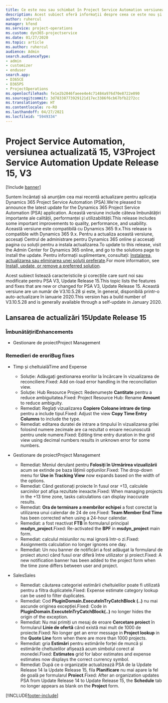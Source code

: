```yaml
---
title: Ce este nou sau schimbat în Project Service Automation versiunea actualizată 15, V3
description: Acest subiect oferă informații despre ceea ce este nou și schimbat în Project Service Automation versiunea 15, V3.
author: ruhercul
manager: kfend
ms.service: project-operations
ms.custom: dyn365-projectservice
ms.date: 01/27/2020
ms.topic: article
ms.author: ruhercul
audience: Admin
search.audienceType:
- admin
- customizer
- enduser
search.app:
- D365CE
- D365PS
- ProjectOperations
ms.openlocfilehash: fe1e2b2046faeee4e4c71484a976d70e8722e090
ms.sourcegitcommit: 3d78338773929121d17ec3386f6cb67bfb2272cc
ms.translationtype: HT
ms.contentlocale: ro-RO
ms.lasthandoff: 04/27/2021
ms.locfileid: "5949334"
---
```

# <a name="project-service-automation-update-release-15-v3"></a><span data-ttu-id="23520-103">Project Service Automation, versiunea actualizată 15, V3</span><span class="sxs-lookup"><span data-stu-id="23520-103">Project Service Automation Update Release 15, V3</span></span>

[!include [banner](../includes/psa-now-project-operations.md)]

<span data-ttu-id="23520-104">Suntem încântați să anunțăm cea mai recentă actualizare pentru aplicația Dynamics 365 Project Service Automation (PSA).</span><span class="sxs-lookup"><span data-stu-id="23520-104">We’re pleased to announce the latest update for the Dynamics 365 Project Service Automation (PSA) application.</span></span> <span data-ttu-id="23520-105">Această versiune include câteva îmbunătățiri importante ale calității, performanței și utilizabilității.</span><span class="sxs-lookup"><span data-stu-id="23520-105">This release includes some important improvements to quality, performance, and usability.</span></span> <span data-ttu-id="23520-106">Această versiune este compatibilă cu Dynamics 365 9.x.</span><span class="sxs-lookup"><span data-stu-id="23520-106">This release is compatible with Dynamics 365 9.x.</span></span> <span data-ttu-id="23520-107">Pentru a actualiza această versiune, accesați Centrul de administrare pentru Dynamics 365 online și accesați pagina cu soluții pentru a instala actualizarea.</span><span class="sxs-lookup"><span data-stu-id="23520-107">To update to this release, visit the Admin Center for Dynamics 365 online, and go to the solutions page to install the update.</span></span> <span data-ttu-id="23520-108">Pentru informații suplimentare, consultați: [Instalarea, actualizarea sau eliminarea unei soluții preferate](/power-platform/admin/install-remove-preferred-solution).</span><span class="sxs-lookup"><span data-stu-id="23520-108">For more information, see [Install, update, or remove a preferred solution](/power-platform/admin/install-remove-preferred-solution).</span></span>

<span data-ttu-id="23520-109">Acest subiect listează caracteristicile și corecțiile care sunt noi sau modificate pentru PSA V3, Update Release 15.</span><span class="sxs-lookup"><span data-stu-id="23520-109">This topic lists the features and fixes that are new or changed for PSA V3, Update Release 15.</span></span> <span data-ttu-id="23520-110">Această versiune are un număr de V3.10.5.28 și este, în general, disponibilă printr-o auto-actualizare în ianuarie 2020.</span><span class="sxs-lookup"><span data-stu-id="23520-110">This version has a build number of V3.10.5.28 and is generally available through a self-update in January 2020.</span></span>

## <a name="update-release-15"></a><span data-ttu-id="23520-111">Lansarea de actualizări 15</span><span class="sxs-lookup"><span data-stu-id="23520-111">Update Release 15</span></span> 

### <a name="enhancements"></a><span data-ttu-id="23520-112">Îmbunătățiri</span><span class="sxs-lookup"><span data-stu-id="23520-112">Enhancements</span></span>

- <span data-ttu-id="23520-113">Gestionare de proiect</span><span class="sxs-lookup"><span data-stu-id="23520-113">Project Management</span></span>

### <a name="bug-fixes"></a><span data-ttu-id="23520-114">Remedieri de erori</span><span class="sxs-lookup"><span data-stu-id="23520-114">Bug fixes</span></span>

- <span data-ttu-id="23520-115">Timp și cheltuială</span><span class="sxs-lookup"><span data-stu-id="23520-115">Time and Expense</span></span>

  - <span data-ttu-id="23520-116">Soluție: Adăugați gestionarea erorilor la încărcare în vizualizarea de reconciliere.</span><span class="sxs-lookup"><span data-stu-id="23520-116">Fixed: Add on-load error handling in the reconciliation view.</span></span>
  - <span data-ttu-id="23520-117">Soluție: Hub Resource Project: Redenumește **Cantitate** pentru a reduce ambiguitatea.</span><span class="sxs-lookup"><span data-stu-id="23520-117">Fixed: Project Resource Hub: Rename **Amount** to reduce ambiguity.</span></span>
  - <span data-ttu-id="23520-118">Remediat: Reglați vizualizarea **Copiere Coloane intrare de timp** pentru a include tipul.</span><span class="sxs-lookup"><span data-stu-id="23520-118">Fixed: Adjust the view **Copy Time Entry Columns** to include the type.</span></span>
  - <span data-ttu-id="23520-119">Remediat: editarea duratei de intrare a timpului în vizualizarea grilei folosind numere zecimale are ca rezultat o eroare necunoscută pentru unele numere.</span><span class="sxs-lookup"><span data-stu-id="23520-119">Fixed: Editing time entry duration in the grid view using decimal numbers results in unknown error for some numbers.</span></span>

- <span data-ttu-id="23520-120">Gestionare de proiect</span><span class="sxs-lookup"><span data-stu-id="23520-120">Project Management</span></span>

  - <span data-ttu-id="23520-121">Remediat: Meniul derulant pentru **Folosiți în Urmărirea vizualizării** acum se extinde pe baza lățimii opțiunilor.</span><span class="sxs-lookup"><span data-stu-id="23520-121">Fixed: The drop-down menu for **Use in Tracking View** now expands based on the width of the options.</span></span>
  - <span data-ttu-id="23520-122">Remediat: Când gestionați proiecte în fusul orar +13, calculele sarcinilor pot afișa rezultate inexacte.</span><span class="sxs-lookup"><span data-stu-id="23520-122">Fixed: When managing projects in the +13 time zone, tasks calculations can display inaccurate results.</span></span>
  - <span data-ttu-id="23520-123">Remediat: **Ora de terminare a membrilor echipei** a fost corectat la utilizarea unui calendar de 24 de ore.</span><span class="sxs-lookup"><span data-stu-id="23520-123">Fixed: **Team Member End Time** has been corrected when using a 24-hour calendar.</span></span>
  - <span data-ttu-id="23520-124">Remediat: a fost reactivat **FTB** în formularul principal **msdyn_project**.</span><span class="sxs-lookup"><span data-stu-id="23520-124">Fixed: Re-activated the **BPF** in **msdyn_project** main form.</span></span>
  - <span data-ttu-id="23520-125">Remediat: calculul misiunilor nu mai ignoră într-o zi.</span><span class="sxs-lookup"><span data-stu-id="23520-125">Fixed: Assignments calculation no longer ignores one day.</span></span>
  - <span data-ttu-id="23520-126">Remediat: Un nou banner de notificări a fost adăugat la formularul de proiect atunci când fusul orar diferă între utilizator și proiect.</span><span class="sxs-lookup"><span data-stu-id="23520-126">Fixed: A new notification banner has been added to the project form when the time zone differs between user and project.</span></span>

- <span data-ttu-id="23520-127">Sales</span><span class="sxs-lookup"><span data-stu-id="23520-127">Sales</span></span>

  - <span data-ttu-id="23520-128">Remediat: căutarea categoriei estimării cheltuielilor poate fi utilizată pentru a filtra duplicatele.</span><span class="sxs-lookup"><span data-stu-id="23520-128">Fixed: Expense estimate category lookup can be used to filter duplicates.</span></span>
  - <span data-ttu-id="23520-129">Remediat: Cod **PluginDomain.ExecuteInTryCatchBlock (..)** nu mai ascunde originea excepției.</span><span class="sxs-lookup"><span data-stu-id="23520-129">Fixed: Code in **PluginDomain.ExecuteInTryCatchBlock(..)** no longer hides the origin of the exception.</span></span>
  - <span data-ttu-id="23520-130">Remediat: Nu mai primiți un mesaj de eroare **Cercetare proiect** în formularul **Linie de ofertă** când există mai mult de 1000 de proiecte.</span><span class="sxs-lookup"><span data-stu-id="23520-130">Fixed: No longer get an error message in **Project lookup** in the **Quote Line** form when there are more than 1000 projects.</span></span>
  - <span data-ttu-id="23520-131">Remediat: gria **Estimări** pentru estimările forței de muncă și estimările cheltuielilor afișează acum simbolul corect al monedei.</span><span class="sxs-lookup"><span data-stu-id="23520-131">Fixed: **Estimates** grid for labor estimates and expense estimates now displays the correct currency symbol.</span></span>
  - <span data-ttu-id="23520-132">Remediat: După ce o organizație actualizează PSA de la Update Release 14 la Update Release 15, fila **Planificare** nu mai apare la fel de goală pe formularul **Proiect**.</span><span class="sxs-lookup"><span data-stu-id="23520-132">Fixed: After an organization updates PSA from Update Release 14 to Update Release 15, the **Schedule** tab no longer appears as blank on the **Project** form.</span></span>


[!INCLUDE[footer-include](../includes/footer-banner.md)]